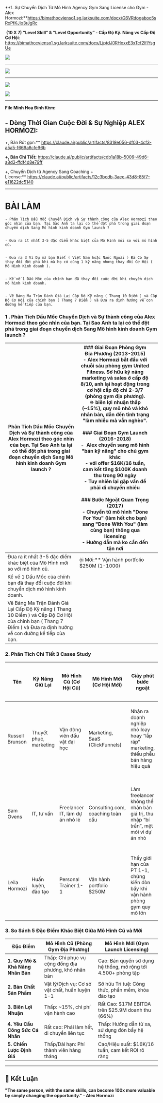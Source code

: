 **1. Sự Chuyển Dịch Từ Mô Hình Agency Gym Sang License cho Gym - Alex Hormozi:**https://bimathocvienso1.sg.larksuite.com/docx/G6VRdogaboc5sRxPfKJlo3rJgRc

 **(10 X 7) “Level Skill” & “Level Opportunity” - Cấp Độ Kỹ. Năng vs Cấp Độ Cơ Hội**: https://bimathocvienso1.sg.larksuite.com/docx/LjptdJ0RHoxxE3xTcf2lflYsgUe

![](image/Pasted%20image%2020251017001504.png)




---
![](image/Pasted%20image%2020251016204535.png)


---

![](image/Pasted%20image%2020251016205639.png)


![](image/Pasted%20image%2020251017001512.png)

---


**File Minh Hoạ Đính Kèm:**

## **- Dòng Thời Gian Cuộc Đời & Sự Nghiệp ALEX HORMOZI:**

+, Bản Rút gọn:** https://claude.ai/public/artifacts/8318e056-df03-4cf3-a5a5-f669a8cfe96b

**+, Bản Chi Tiết:** https://claude.ai/public/artifacts/cdb1a18b-5006-49d6-a8d3-ffdf4d8e79ff

+, Chuyển Dịch từ Agency Sang Coaching + License:** https://claude.ai/public/artifacts/12c3bcdb-3aee-43d8-85f7-e11622dc5140


----
# BÀI LÀM


```
- Phân Tích Dấu Mốc Chuyển Dịch và Sự thành công của Alex Hormozi theo góc nhìn của bạn. Tại Sao Anh ta lại có thể đột phá trong giai đoạn chuyển dịch Sang Mô hình kinh doanh Gym launch ?
    

- Đưa ra ít nhất 3-5 đặc điểm khác biệt của Mô Hình mới so với mô hình cũ.
    

- Đưa ra 3 Ví Dụ mà bạn Biết ( Việt Nam hoặc Nước Ngoài ) Đã Có Sự thay đổi đột phá khi mà họ có cùng 1 kỹ năng nhưng thay đổi Cơ Hội ( Mô Hình Kinh doanh ).
    

- Kể về 1 Dấu Mốc của chính bạn đã thay đổi cuộc đời khi chuyển dịch mô hình kinh doanh.
    

- Vẽ Bảng Ma Trận Đánh Giá Lại Cấp Độ Kỹ năng ( Thang 10 Điểm ) và Cấp Độ Cơ Hội của chính bạn ( Thang 7 Điểm ) và Đưa ra định hướng về con đường kế tiếp của bạn.
```


### 1 . Phân Tích Dấu Mốc Chuyển Dịch và Sự thành công của Alex Hormozi theo góc nhìn của bạn. Tại Sao Anh ta lại có thể đột phá trong giai đoạn chuyển dịch Sang Mô hình kinh doanh Gym launch ?

| Phân Tích Dấu Mốc Chuyển Dịch và Sự thành công của Alex Hormozi theo góc nhìn của bạn. Tại Sao Anh ta lại có thể đột phá trong giai đoạn chuyển dịch Sang Mô hình kinh doanh Gym launch ? | ### Giai Đoạn Phòng Gym Địa Phương (2013-2015)<br>- Alex Hormozi bắt đầu với chuỗi sáu phòng gym United Fitness. Sở hữu kỹ năng marketing và sales ở cấp độ 8/10, anh lại hoạt động trong cơ hội cấp độ chỉ 2-3/7 (phòng gym địa phương).<br>=> biên lợi nhuận thấp (~15%), quy mô nhỏ và khó nhân bản, dẫn đến tình trạng "làm nhiều mà vẫn nghèo".<br><br>### Giai Đoạn Gym Launch (2016-2018)<br>-  Alex chuyển sang mô hình "bán kỹ năng" cho chủ gym khác<br>- với offer $16K/16 tuần, cam kết tăng $100K doanh thu trong 90 ngày<br>- Tuy nhiên lại gặp vấn đề phải di chuyển nhiều <br><br>### Bước Ngoặt Quan Trọng (2017)<br>- Chuyển từ mô hình "Done For You" (làm hết cho bạn) sang "Done With You" (làm cùng bạn) thông qua licensing<br>- Hướng dẫn mà ko cần dến tận nơi |     |
| ----------------------------------------------------------------------------------------------------------------------------------------------------------------------------------------- | --------------------------------------------------------------------------------------------------------------------------------------------------------------------------------------------------------------------------------------------------------------------------------------------------------------------------------------------------------------------------------------------------------------------------------------------------------------------------------------------------------------------------------------------------------------------------------------------------------------------------------------------------------------------------------------------------------------------------------------------------------------------------------------- | --- |
| Đưa ra ít nhất 3-5 đặc điểm khác biệt của Mô Hình mới so với mô hình cũ.                                                                                                                  | ội Mới:** Vận hành portfolio $250M (1-1000)                                                                                                                                                                                                                                                                                                                                                                                                                                                                                                                                                                                                                                                                                                                                             |     |
| Kể về 1 Dấu Mốc của chính bạn đã thay đổi cuộc đời khi chuyển dịch mô hình kinh doanh.                                                                                                    |                                                                                                                                                                                                                                                                                                                                                                                                                                                                                                                                                                                                                                                                                                                                                                                         |     |
| Vẽ Bảng Ma Trận Đánh Giá Lại Cấp Độ Kỹ năng ( Thang 10 Điểm ) và Cấp Độ Cơ Hội của chính bạn ( Thang 7 Điểm ) và Đưa ra định hướng về con đường kế tiếp của bạn.                          |                                                                                                                                                                                                                                                                                                                                                                                                                                                                                                                                                                                                                                                                                                                                                                                         |     |

### 2. Phân Tích Chi Tiết 3 Cases Study

| Tên             | Kỹ Năng Giữ Lại        | Mô Hình Cũ (Cơ Hội Cũ)          | Mô Hình Mới (Cơ Hội Mới)          | Giây phút bước ngoặt                                                                 | Đánh dấu                                                                                 | Tại sao lại ra mắt ý tưởng nền tảng/hệ thống                                                       | Kết Quả Đột Phá                                         |
| --------------- | ---------------------- | ------------------------------- | --------------------------------- | ------------------------------------------------------------------------------------ | ---------------------------------------------------------------------------------------- | -------------------------------------------------------------------------------------------------- | ------------------------------------------------------- |
| Russell Brunson | Thuyết phục, marketing | Vận động viên đấu vật đại học   | Marketing, SaaS (ClickFunnels)    | Nhận ra doanh nghiệp nhỏ loay hoay “lắp ráp” marketing, thiếu phễu bán hàng hiệu quả | Ra mắt nền tảng ClickFunnels (năm 2014) – chuyển từ thể thao sang SaaS marketing online  | Muốn tạo nền tảng tự động hóa mọi bước bán hàng, giúp số đông làm marketing đơn giản, hiệu quả hơn | Trở thành triệu phú USD, nền tảng triệu người dùng      |
| Sam Ovens       | IT, tư vấn             | Freelancer IT, làm dự án nhỏ lẻ | Consulting.com, coaching toàn cầu | Làm freelancer không thể nhân bản giá trị, thu nhập “bí trần”, mệt mỏi vì dự án nhỏ  | Khởi động Consulting Accelerator (năm 2013) – tự xây dựng chương trình coaching toàn cầu | Muốn xây chương trình coaching số hóa, nhân bản kiến thức, tăng doanh thu tự động toàn cầu         | Doanh thu triệu đô, thị trường quốc tế                  |
| Leila Hormozi   | Huấn luyện, đào tạo    | Personal Trainer 1-1            | Vận hành portfolio $250M          | Thấy giới hạn của PT 1-1, chứng kiến đòn bẩy khi vận hành phòng gym quy mô lớn       | Gia nhập sáng lập và vận hành Gym Launch cùng Alex Hormozi (năm 2017)                    | Muốn scale kỹ năng tổ chức lên hệ thống doanh nghiệp, triển khai licensing – franchise             | Quản lý hệ sinh thái doanh nghiệp triệu đô cùng Hormozi |


### 3. So Sánh 5 Đặc Điểm Khác Biệt Giữa Mô Hình Cũ và Mới

| Đặc Điểm                          | Mô Hình Cũ (Phòng Gym Địa Phương)                    | Mô Hình Mới (Gym Launch Licensing)                            |
| --------------------------------- | ---------------------------------------------------- | ------------------------------------------------------------- |
| **1. Quy Mô & Khả Năng Nhân Bản** | Thấp: Chỉ phục vụ cộng đồng địa phương, khó nhân bản | Cao: Bán quyền sử dụng hệ thống, mở rộng tới 4.500+ phòng tập |
| **2. Bản Chất Sản Phẩm**          | Vật lý/Dịch vụ: Cơ sở vật chất, huấn luyện 1-1       | Sở hữu Trí tuệ: Công thức, phần mềm, khóa đào tạo             |
| **3. Biên Lợi Nhuận**             | Thấp: ~15%, chi phí vận hành cao                     | Rất Cao: $17M EBITDA trên $25.9M doanh thu (66%)              |
| **4. Yêu Cầu Công Sức Cá Nhân**   | Rất cao: Phải làm hết, di chuyển liên tục            | Thấp: Hướng dẫn từ xa, sử dụng đòn bẩy hệ thống               |
| **5. Chiến Lược Định Giá**        | Thấp/Dài hạn: Phí thành viên hàng tháng              | Cao/Hiệu suất: $16K/16 tuần, cam kết ROI rõ ràng              |


---
## 🎯 **Kết Luận**

**"The same person, with the same skills, can become 100x more valuable by simply changing the opportunity." - Alex Hormozi**




